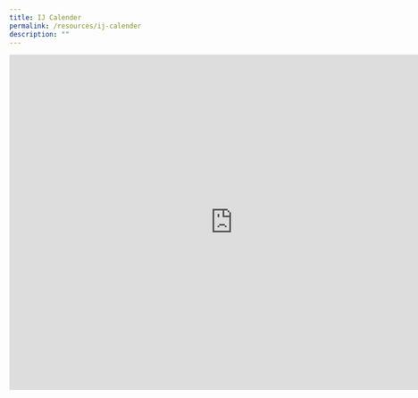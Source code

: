 ```yaml
---
title: IJ Calender
permalink: /resources/ij-calender
description: ""
---
```

<iframe src="https://calendar.google.com/calendar/embed?src=tingshian%40open.gov.sg&ctz=Asia%2FSingapore" style="border: 0" width="800" height="600" frameborder="0" scrolling="no"></iframe>